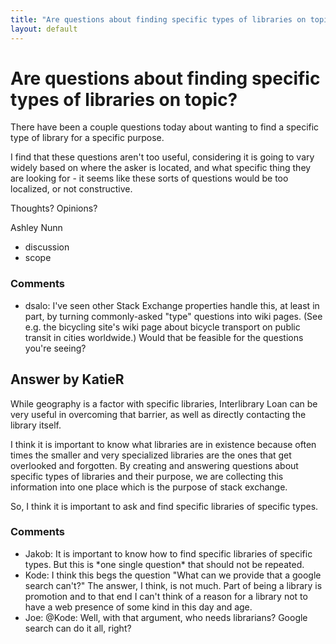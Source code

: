 ```yaml
---
title: "Are questions about finding specific types of libraries on topic?"
layout: default
---
```

Are questions about finding specific types of libraries on topic?
=====================
There have been a couple questions today about wanting to find a
specific type of library for a specific purpose.

I find that these questions aren't too useful, considering it is going
to vary widely based on where the asker is located, and what specific
thing they are looking for - it seems like these sorts of questions
would be too localized, or not constructive.

Thoughts? Opinions?

Ashley Nunn

<ul class="tags"><li class="tag">discussion</li><li class="tag">scope</li></ul>

### Comments ###
* dsalo: I've seen other Stack Exchange properties handle this, at least in part,
by turning commonly-asked "type" questions into wiki pages. (See e.g.
the bicycling site's wiki page about bicycle transport on public transit
in cities worldwide.) Would that be feasible for the questions you're
seeing?


Answer by KatieR
----------------
While geography is a factor with specific libraries, Interlibrary Loan
can be very useful in overcoming that barrier, as well as directly
contacting the library itself.

I think it is important to know what libraries are in existence because
often times the smaller and very specialized libraries are the ones that
get overlooked and forgotten. By creating and answering questions about
specific types of libraries and their purpose, we are collecting this
information into one place which is the purpose of stack exchange.

So, I think it is important to ask and find specific libraries of
specific types.

### Comments ###
* Jakob: It is important to know how to find specific libraries of specific
types. But this is \*one single question\* that should not be repeated.
* Kode: I think this begs the question "What can we provide that a google search
can't?" The answer, I think, is not much. Part of being a library is
promotion and to that end I can't think of a reason for a library not to
have a web presence of some kind in this day and age.
* Joe: @Kode: Well, with that argument, who needs librarians? Google search can
do it all, right?

